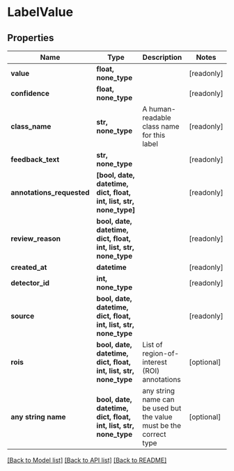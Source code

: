 # LabelValue


## Properties
Name | Type | Description | Notes
------------ | ------------- | ------------- | -------------
**value** | **float, none_type** |  | [readonly] 
**confidence** | **float, none_type** |  | [readonly] 
**class_name** | **str, none_type** | A human-readable class name for this label | [readonly] 
**feedback_text** | **str, none_type** |  | [readonly] 
**annotations_requested** | **[bool, date, datetime, dict, float, int, list, str, none_type]** |  | [readonly] 
**review_reason** | **bool, date, datetime, dict, float, int, list, str, none_type** |  | [readonly] 
**created_at** | **datetime** |  | [readonly] 
**detector_id** | **int, none_type** |  | [readonly] 
**source** | **bool, date, datetime, dict, float, int, list, str, none_type** |  | [readonly] 
**rois** | **bool, date, datetime, dict, float, int, list, str, none_type** | List of region-of-interest (ROI) annotations | [optional] 
**any string name** | **bool, date, datetime, dict, float, int, list, str, none_type** | any string name can be used but the value must be the correct type | [optional]

[[Back to Model list]](../README.md#documentation-for-models) [[Back to API list]](../README.md#documentation-for-api-endpoints) [[Back to README]](../README.md)


